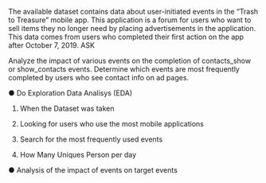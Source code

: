 The available dataset contains data about user-initiated events in the “Trash to Treasure” mobile app. This application is a forum for users who want to sell items they no longer need by placing advertisements in the application. This data comes from users who completed their first action on the app after October 7, 2019.
ASK

Analyze the impact of various events on the completion of contacts_show or show_contacts events. Determine which events are most frequently completed by users who see contact info on ad pages.

● Do Exploration Data Analisys (EDA)

1. When the Dataset was taken

2. Looking for users who use the most mobile applications

3. Search for the most frequently used events

4. How Many Uniques Person per day

● Analysis of the impact of events on target events
